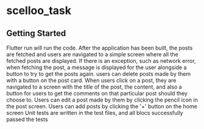 # scelloo_task

## Getting Started
Flutter run will run the code. After the application has been built, the posts are fetched and users are navigated to a simple screen where all the fetched posts are displayed. If there is an exception, such as network error, when fetching the post, a message is displayed for the user alongside a button to try to get the posts again. 
users can delete posts made by them with a button on the post card. 
When users click on a post, they are navigated to a screen with the title of the post, the content, and also a button for users to get the comments on that particular post should they choose to.
Users can edit a post made by them by clicking the pencil icon in the post screen.
Users can add posts by clicking the '+' button on the home screen
Unit tests are written in the test files, and all blocs successfully passed the tests
